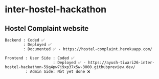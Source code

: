 # inter-hostel-hackathon

## Hostel Complaint website
```
Backend : Coded ✅
        : Deployed ✅
        : Documented ✅ - https://hostel-complaint.herokuapp.com/

Frontend : User Side : Coded ✅
                     : Deployed ✅ - https://ayush-tiwari26-inter-hostel-hackathon-59q4pw7j9xp37x5w-3000.githubpreview.dev/
         : Admin Side: Not yet done ❌
```
